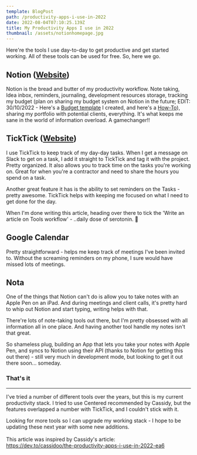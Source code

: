 ```yaml
---
template: BlogPost
path: /productivity-apps-i-use-in-2022
date: 2022-08-04T07:10:25.139Z
title: My Productivity Apps I use in 2022
thumbnail: /assets/notionhomepage.jpg
---
```


<!--StartFragment-->

Here're the tools I use day-to-day to get productive and get started working. All of these tools can be used for free. So, here we go.

## Notion ([Website](https://www.notion.so/))

Notion is the bread and butter of my productivity workflow. Note taking, Idea inbox, reminders, journaling, development resources storage, tracking my budget (plan on sharing my budget system on Notion in the future; EDIT: 30/10/2022 - Here's a [Budget template](https://edwardsmoses.notion.site/Budget-Template-ff8e1d1b33274191a8f3cbd22331d2b7) I created, and here's a [How-To](https://www.loom.com/share/47180fc6adb747deb7167fc986adb938)), sharing my portfolio with potential clients, everything. It's what keeps me sane in the world of information overload. A gamechanger!!

## TickTick ([Website](https://ticktick.com/))

I use TickTick to keep track of my day-day tasks. When I get a message on Slack to get on a task, I add it straight to TickTick and tag it with the project. Pretty organized. It also allows you to track time on the tasks you're working on. Great for when you're a contractor and need to share the hours you spend on a task.

Another great feature it has is the ability to set reminders on the Tasks - pretty awesome. TickTick helps with keeping me focused on what I need to get done for the day.

When I'm done writing this article, heading over there to tick the 'Write an article on Tools workflow' - ..daily dose of serotonin. 🤗

## Google Calendar

Pretty straightforward - helps me keep track of meetings I've been invited to. Without the screaming reminders on my phone, I sure would have missed lots of meetings.

## Nota

One of the things that Notion can't do is allow you to take notes with an Apple Pen on an iPad. And during meetings and client calls, it's pretty hard to whip out Notion and start typing, writing helps with that.

There're lots of note-taking tools out there, but I'm pretty obsessed with all information all in one place. And having another tool handle my notes isn't that great.

So shameless plug, building an App that lets you take your notes with Apple Pen, and syncs to Notion using their API (thanks to Notion for getting this out there) - still very much in development mode, but looking to get it out there soon... someday.

### That's it

---

I've tried a number of different tools over the years, but this is my current productivity stack. I tried to use Centered recommended by Cassidy, but the features overlapped a number with TickTick, and I couldn't stick with it.

Looking for more tools so I can upgrade my working stack - I hope to be updating these next year with some new additions. \
\
This article was inspired by Cassidy's article:\
<https://dev.to/cassidoo/the-productivity-apps-i-use-in-2022-ea6>

<!--EndFragment-->
